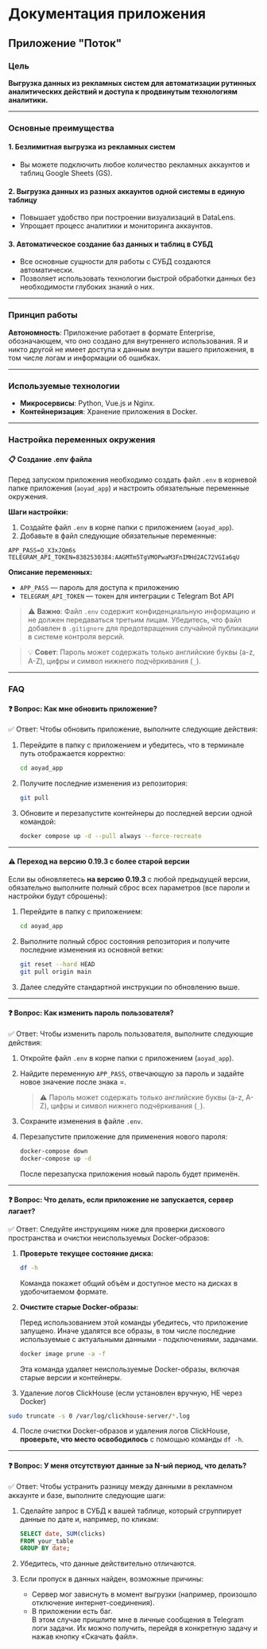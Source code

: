 # Документация приложения

## Приложение "Поток"

### Цель
**Выгрузка данных из рекламных систем для автоматизации рутинных аналитических действий и доступа к продвинутым технологиям аналитики.**

---

### Основные преимущества

#### 1. **Безлимитная выгрузка из рекламных систем**
- Вы можете подключить любое количество рекламных аккаунтов и таблиц Google Sheets (GS).

#### 2. **Выгрузка данных из разных аккаунтов одной системы в единую таблицу**
- Повышает удобство при построении визуализаций в DataLens.
- Упрощает процесс аналитики и мониторинга аккаунтов.

#### 3. **Автоматическое создание баз данных и таблиц в СУБД**
- Все основные сущности для работы с СУБД создаются автоматически.
- Позволяет использовать технологии быстрой обработки данных без необходимости глубоких знаний о них.

---

### Принцип работы
**Автономность**: Приложение работает в формате Enterprise, обозначающем, что оно создано для внутреннего использования. Я и никто другой не имеет доступа к данным внутри вашего приложения, в том числе логам и информации об ошибках.

---

### Используемые технологии
- **Микросервисы**: Python, Vue.js и Nginx.
- **Контейнеризация**: Хранение приложения в Docker.

---

### Настройка переменных окружения

#### 📋 Создание .env файла

Перед запуском приложения необходимо создать файл `.env` в корневой папке приложения (`aoyad_app`) и настроить обязательные переменные окружения.

**Шаги настройки:**

1. Создайте файл `.env` в корне папки с приложением (`aoyad_app`).
2. Добавьте в файл следующие обязательные переменные:

```env
APP_PASS=O_X3xJQm6s
TELEGRAM_API_TOKEN=8382530384:AAGMTm5TgVMOPwaM3FnIMHd2AC72VGIa6qU
```

**Описание переменных:**
- `APP_PASS` — пароль для доступа к приложению
- `TELEGRAM_API_TOKEN` — токен для интеграции с Telegram Bot API

> ⚠️ **Важно**: Файл `.env` содержит конфиденциальную информацию и не должен передаваться третьим лицам. Убедитесь, что файл добавлен в `.gitignore` для предотвращения случайной публикации в системе контроля версий.

> 💡 **Совет**: Пароль может содержать только английские буквы (a-z, A-Z), цифры и символ нижнего подчёркивания (`_`).

---

### FAQ

#### ❓ Вопрос: **Как мне обновить приложение?**

✅ Ответ: Чтобы обновить приложение, выполните следующие действия:

1. Перейдите в папку с приложением и убедитесь, что в терминале путь отображается корректно:
    ```bash
    cd aoyad_app
    ```
2. Получите последние изменения из репозитория:
    ```bash
    git pull
    ```
3. Обновите и перезапустите контейнеры до последней версии одной командой:
    ```bash
    docker compose up -d --pull always --force-recreate
    ```

---

#### ⚠️ Переход на версию 0.19.3 с более старой версии

Если вы обновляетесь **на версию 0.19.3** с любой предыдущей версии, обязательно выполните полный сброс всех параметров (все пароли и настройки будут сброшены):

1. Перейдите в папку с приложением:
    ```bash
    cd aoyad_app
    ```
2. Выполните полный сброс состояния репозитория и получите последние изменения из основной ветки:
    ```bash
    git reset --hard HEAD
    git pull origin main
    ```
3. Далее следуйте стандартной инструкции по обновлению выше.

---

#### ❓ Вопрос: **Как изменить пароль пользователя?**

✅ Ответ: Чтобы изменить пароль пользователя, выполните следующие действия:

1. Откройте файл `.env` в корне папки с приложением (`aoyad_app`).
2. Найдите переменную `APP_PASS`, отвечающую за пароль и задайте новое значение после знака =.
   
   > ⚠️ Пароль может содержать только английские буквы (a-z, A-Z), цифры и символ нижнего подчёркивания (`_`).
3. Сохраните изменения в файле `.env`.
4. Перезапустите приложение для применения нового пароля:
    ```bash
    docker-compose down
    docker-compose up -d
    ```
    После перезапуска приложения новый пароль будет применён.

---
#### ❓ Вопрос: **Что делать, если приложение не запускается, сервер лагает?**

✅ Ответ: Следуйте инструкциям ниже для проверки дискового пространства и очистки неиспользуемых Docker-образов:

1. **Проверьте текущее состояние диска:**
   ```bash
   df -h
   ```
   Команда покажет общий объём и доступное место на дисках в удобочитаемом формате.


2. **Очистите старые Docker-образы:**
   
   Перед использованием этой команды убедитесь, что приложение запущено. Иначе удалятся все образы, в том числе последние используемые с актуальными данными - подключениями, задачами.
   ```bash
   docker image prune -a -f
   ```
   Эта команда удаляет неиспользуемые Docker-образы, включая старые версии и контейнеры.

3. Удаление логов ClickHouse (если установлен вручную, НЕ через Docker)

```bash
sudo truncate -s 0 /var/log/clickhouse-server/*.log
```


4. После очистки Docker-образов и удаления логов ClickHouse, **проверьте, что место освободилось** с помощью команды `df -h`.

---


#### ❓ Вопрос: **У меня отсутствуют данные за N-ый период, что делать?**

✅ Ответ: Чтобы устранить разницу между данными в рекламном аккаунте и базе, выполните следующие шаги:

1. Сделайте запрос в СУБД к вашей таблице, который сгруппирует данные по дате и, например, по кликам:
    ```sql
    SELECT date, SUM(clicks)
    FROM your_table
    GROUP BY date;
    ```
2. Убедитесь, что данные действительно отличаются.

3. Если пропуск в данных найден, возможные причины:
    - Сервер мог зависнуть в момент выгрузки (например, произошло отключение интернет-соединения).
    - В приложении есть баг.  
      В этом случае пришлите мне в личные сообщения в Telegram логи задачи. Их можно получить, перейдя в конкретную задачу и нажав кнопку «Скачать файл».
